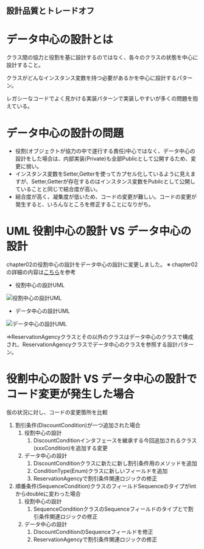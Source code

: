 ## 設計品質とトレードオフ

# データ中心の設計とは

クラス間の協力と役割を基に設計するのではなく、各々のクラスの状態を中心に設計すること。

クラスがどんなインスタンス変数を持つ必要があるかを中心に設計するパターン。

レガシーなコードでよく見かける実装パターンで実装しやすいが多くの問題を抱えている。

# データ中心の設計の問題

+ 役割(オブジェクトが協力の中で遂行する責任)中心ではなく、データ中心の設計をした場合は、内部実装(Private)も全部Publicとして公開するため、変更に弱い。
+ インスタンス変数をSetter,Getterを使ってカプセル化しているように見えますが、Setter,Getterが存在するのはインスタンス変数をPubilcとして公開していることと同じで結合度が高い。
+ 結合度が高く、凝集度が低いため、コードの変更が難しい。コードの変更が発生すると、いろんなところを修正することになりがち。

# UML 役割中心の設計 VS データ中心の設計

chapter02の役割中心の設計をデータ中心の設計に変更しました。
※ chapter02の詳細の内容は[こちら](/src/main/java/com/my/study/object/chapter02)を参考

+ 役割中心の設計UML

![役割中心の設計UML](/src/main/java/com/my/study/object/chapter02/uml図.PNG)

+ データ中心の設計UML

![データ中心の設計UML](uml図.PNG)

=>ReservationAgencyクラスとその以外のクラスはデータ中心のクラスで構成され、ReservationAgencyクラスでデータ中心のクラスを参照する設計パターン。

# 役割中心の設計 VS データ中心の設計でコード変更が発生した場合

仮の状況に対し、コードの変更箇所を比較

1. 割引条件(DiscountCondition)が一つ追加された場合
   1. 役割中心の設計
      1. DiscountConditionインタフェースを継承する今回追加されるクラス(xxxCondition)を追加する変更
   1. データ中心の設計
      1. DiscountConditionクラスに新たに新し割引条件用のメソッドを追加
      1. ConditionType(Enum)クラスに新しいフィールドを追加
      1. ReservationAgencyで割引条件関連ロジックの修正
1. 順番条件(SequenceCondition)クラスのフィールドSequenceのタイプがintからdoubleに変わった場合
   1. 役割中心の設計
      1. SequenceConditionクラスのSequenceフィールドのタイプとで割引条件関連ロジックの修正
   1. データ中心の設計
      1. DiscountConditionのSequenceフィールドを修正
      1. ReservationAgencyで割引条件関連ロジックの修正

